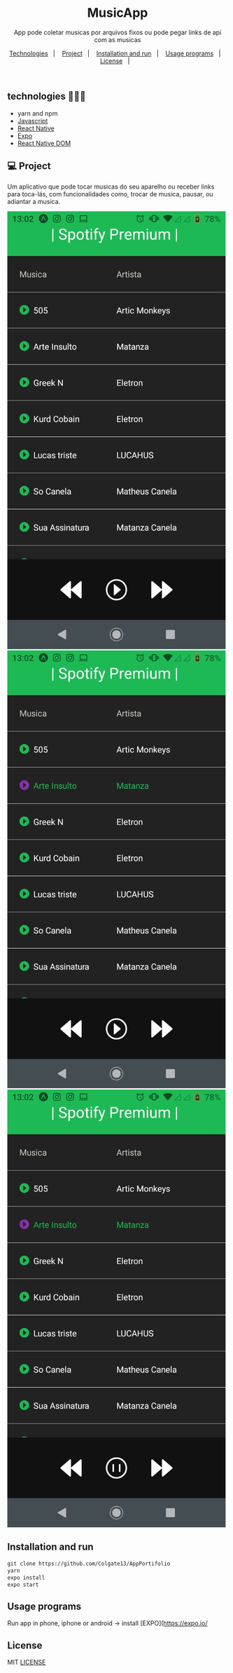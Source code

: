 <h1 align="center">MusicApp</h1>
<p align="center">App pode coletar musicas por arquivos fixos ou pode pegar links de api com as musicas</p>

<p align="center">
  <a href="#-tecnologias">Technologies</a>&nbsp;&nbsp;&nbsp;|&nbsp;&nbsp;&nbsp;
  <a href="#-Project">Project</a>&nbsp;&nbsp;&nbsp;|&nbsp;&nbsp;&nbsp;
  <a href="#-Installation and run">Installation and run</a>&nbsp;&nbsp;&nbsp;|&nbsp;&nbsp;&nbsp;
  <a href="#-Usage programs">Usage programs</a>&nbsp;&nbsp;&nbsp;|&nbsp;&nbsp;&nbsp;
  <a href="#-License">License</a>&nbsp;&nbsp;&nbsp;|&nbsp;&nbsp;&nbsp;

</p>

<br>

## technologies 🐱‍🏍🎂
- yarn and npm
- [Javascript](https://www.javascript.com/)
- [React Native](https://reactnative.dev/)
- [Expo](https://expo.io/)
- [React Native DOM](https://pt-br.reactjs.org/docs/react-dom.html)

## 💻 Project

Um aplicativo que pode tocar musicas do seu aparelho ou receber links para toca-lás, com funcionalidades como, trocar de musica, pausar, ou adiantar a musica.


<img src="https://github.com/Colgate13/MusicApp/blob/main/assets/img3.jpeg"></img>
<img src="https://github.com/Colgate13/MusicApp/blob/main/assets/img1.jpeg"></img>
<img src="https://github.com/Colgate13/MusicApp/blob/main/assets/img2.jpeg"></img>

## Installation and run

```yarn 
git clone https://github.com/Colgate13/AppPortifolio
yarn 
expo install 
expo start
```

## Usage programs

Run app in phone, iphone or android ->  install  [EXPO](https://expo.io/

## License

MIT [LICENSE](LICENSE.md)
